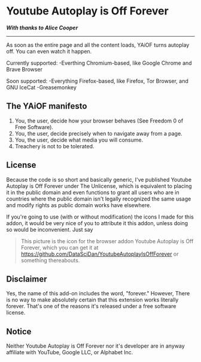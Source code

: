 # Youtube Autoplay is Off Forever #

***With thanks to Alice Cooper***

----------

As soon as the entire page and all the content loads, YAiOF turns autoplay off. You can even watch it happen.

Currently supported:
-Everthing Chromium-based, like Google Chrome and Brave Browser

Soon supported:
-Everything Firefox-based, like Firefox, Tor Browser, and GNU IceCat
-Greasemonkey

## The YAiOF manifesto ##
1. You, the user, decide how your browser behaves (See Freedom 0 of Free Software).
2. You, the user, decide precisely when to navigate away from a page.
3. You, the user, decide what media you will consume.
4. Treachery is not to be tolerated.

## License ##
Because the code is so short and basically generic, I've published Youtube Autoplay is Off Forever under The Unlicense, which is equivalent to placing it in the public domain and even functions to grant all users who are in countries where the public domain isn't legally recognized the same usage and modify rights as public domain works have elsewhere.

If you're going to use (with or without modification) the icons I made for this addon, it would be very nice of you to attribute it this addon, unless doing so would be inconvenient. Just say
>This picture is the icon for the browser addon Youtube Autoplay is Off Forever, which you can get it at https://github.com/DataSciDan/YoutubeAutoplayIsOffForever
or something thereabouts.

## Disclaimer ##
Yes, the name of this add-on includes the word, "forever." However, There is no way to make absolutely certain that this extension works literally forever. That's one of the reasons it's released under a free software license.

## Notice ##
Neither Youtube Autoplay is Off Forever nor it's developer are in anyway affiliate with YouTube, Google LLC, or Alphabet Inc.